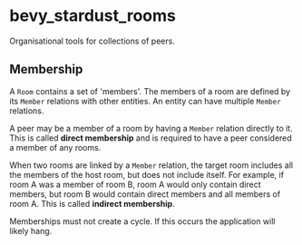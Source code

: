 # bevy_stardust_rooms
Organisational tools for collections of peers.

## Membership
A `Room` contains a set of 'members'. The members of a room are defined by its `Member` relations with other entities. An entity can have multiple `Member` relations.

A peer may be a member of a room by having a `Member` relation directly to it. This is called **direct membership** and is required to have a peer considered a member of any rooms.

When two rooms are linked by a `Member` relation, the target room includes all the members of the host room, but does not include itself. For example, if room A was a member of room B, room A would only contain direct members, but room B would contain direct members and all members of room A. This is called **indirect membership**.

Memberships must not create a cycle. If this occurs the application will likely hang.